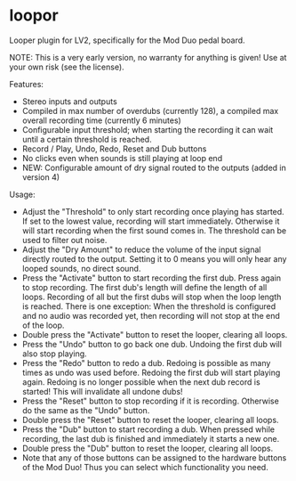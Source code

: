 # loopor
Looper plugin for LV2, specifically for the Mod Duo pedal board.

NOTE: This is a very early version, no warranty for anything is given! Use at your own risk (see the license).

Features:
* Stereo inputs and outputs
* Compiled in max number of overdubs (currently 128), a compiled max overall recording time (currently 6 minutes)
* Configurable input threshold; when starting the recording it can wait until a certain threshold is reached.
* Record / Play, Undo, Redo, Reset and Dub buttons
* No clicks even when sounds is still playing at loop end
* NEW: Configurable amount of dry signal routed to the outputs (added in version 4)

Usage:
* Adjust the "Threshold" to only start recording once playing has started. If set to the lowest value, recording will start immediately.
  Otherwise it will start recording when the first sound comes in. The threshold can be used to filter out noise. 
* Adjust the "Dry Amount" to reduce the volume of the input signal directly routed to the output. Setting it to 0 means you will only hear
  any looped sounds, no direct sound.
* Press the "Activate" button to start recording the first dub. Press again to stop recording. The first dub's length will define the length
  of all loops. Recording of all but the first dubs will stop when the loop length is reached. There is one exception: When the threshold
  is configured and no audio was recorded yet, then recording will not stop at the end of the loop.
* Double press the "Activate" button to reset the looper, clearing all loops.
* Press the "Undo" button to go back one dub. Undoing the first dub will also stop playing.
* Press the "Redo" button to redo a dub. Redoing is possible as many times as undo was used before. Redoing the first dub will start playing 
  again. Redoing is no longer possible when the next dub record is started! This will invalidate all undone dubs!
* Press the "Reset" button to stop recording if it is recording. Otherwise do the same as the "Undo" button.
* Double press the "Reset" button to reset the looper, clearing all loops.
* Press the "Dub" button to start recording a dub. When pressed while recording, the last dub is finished and immediately it starts a new 
  one.
* Double press the "Dub" button to reset the looper, clearing all loops.
* Note that any of those buttons can be assigned to the hardware buttons of the Mod Duo! Thus you can select which functionality you need.